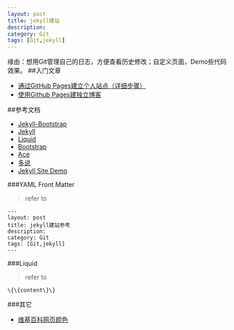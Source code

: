 ```yaml
---
layout: post
title: jekyll建站
description: 
category: Git
tags: [Git,jekyll]
---
```

缘由：想用Git管理自己的日志，方便查看历史修改；自定义页面，Demo些代码效果。
##入门文章
+ [通过GitHub Pages建立个人站点（详细步骤）](http://www.cnblogs.com/purediy/archive/2013/03/07/2948892.html)
+ [使用Github Pages建独立博客](http://beiyuu.com/github-pages/)

##参考文档
+ [Jekyll-Bootstrap](http://jekyllbootstrap.com/)
+ [Jekyll](http://jekyllrb.com/docs/frontmatter/)
+ [Liquid](https://github.com/Shopify/liquid/wiki/Liquid-for-Designers)
+ [Bootstrap](http://v2.bootcss.com/scaffolding.html)
+ [Ace](http://wrapbootstrap.com/preview/WB0B30DGR)
+ [多说](http://sprying.duoshuo.com/admin/ "评论插件")
+ [Jekyll Site Demo](https://github.com/jekyll/jekyll/wiki/Sites)

###YAML Front Matter 
>refer to

	---
	layout: post
	title: jekyll建站参考
	description: 
	category: Git
	tags: [Git,jekyll]
	---
###Liquid
>refer to

	\{\{content\}\}
	
###其它

+ [维基百科网页颜色](http://zh.wikipedia.org/wiki/%E7%BD%91%E9%A1%B5%E9%A2%9C%E8%89%B2%E6%A8%A1%E5%BC%8F)